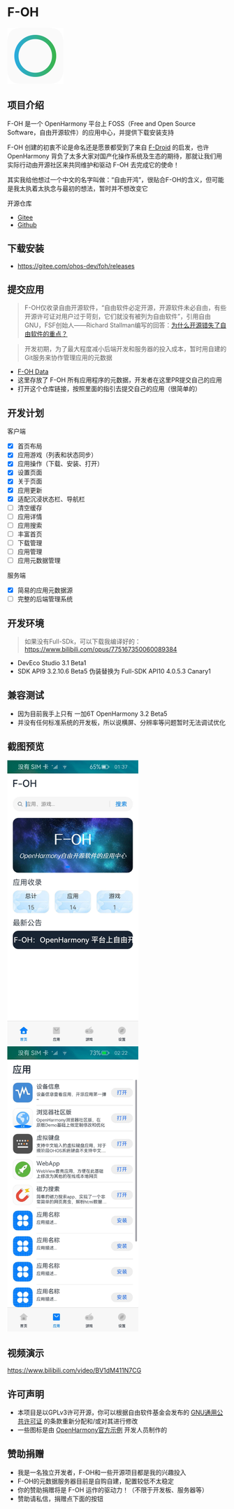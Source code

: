 # F-OH

<img src="entry/src/main/resources/base/media/icon.png" width="128px" />

## 项目介绍

F-OH 是一个 OpenHarmony 平台上 FOSS（Free and Open Source Software，自由开源软件）的应用中心，并提供下载安装支持

F-OH 创建的初衷不论是命名还是愿景都受到了来自 [F-Droid](https://f-droid.org) 的启发，也许 OpenHarmony 背负了太多大家对国产化操作系统及生态的期待，那就让我们用实际行动由开源社区来共同维护和驱动 F-OH 去完成它的使命！

其实我给他想过一个中文的名字叫做：“自由开鸿”，很贴合F-OH的含义，但可能是我太执着太执念与最初的想法，暂时并不想改变它

开源仓库

- [Gitee](https://gitee.com/ohos-dev/f-oh)
- [Github](https://github.com/ohos-dev/f-oh)

## 下载安装

- https://gitee.com/ohos-dev/foh/releases

## 提交应用

> F-OH仅收录自由开源软件，“自由软件必定开源，开源软件未必自由，有些开源许可证对用户过于苛刻，它们就没有被列为自由软件”，引用自由GNU，FSF创始人——Richard Stallman编写的回答：[为什么开源错失了自由软件的重点？](https://www.gnu.org/philosophy/open-source-misses-the-point.zh-cn.html)

> 开发初期，为了最大程度减小后端开发和服务器的投入成本，暂时用自建的Git服务来协作管理应用的元数据

- [F-OH Data](http://170.178.208.105:3000/ohos-dev/F-OH-Data)
- 这里存放了 F-OH 所有应用程序的元数据，开发者在这里PR提交自己的应用
- 打开这个仓库链接，按照里面的指引去提交自己的应用（很简单的）

## 开发计划

客户端

- [x] 首页布局
- [x] 应用游戏（列表和状态同步）
- [x] 应用操作（下载、安装、打开）
- [x] 设置页面
- [x] 关于页面
- [x] 应用更新
- [x] 适配沉浸状态栏、导航栏
- [ ] 清空缓存
- [ ] 应用详情
- [ ] 应用搜索
- [ ] 丰富首页
- [ ] 下载管理
- [ ] 应用管理
- [ ] 应用元数据管理

服务端

- [x] 简易的应用元数据源
- [ ] 完整的后端管理系统

## 开发环境

> 如果没有Full-SDk，可以下载我编译好的：https://www.bilibili.com/opus/775167350060089384

- DevEco Studio 3.1 Beta1
- SDK API9 3.2.10.6 Beta5 伪装替换为 Full-SDK API10 4.0.5.3 Canary1

## 兼容测试

- 因为目前我手上只有 一加6T OpenHarmony 3.2 Beta5
- 并没有任何标准系统的开发板，所以说横屏、分辨率等问题暂时无法调试优化

## 截图预览

<img src="screenshot/01.jpg" width="300px" />&emsp;<img src="screenshot/02.jpg" width="300px" />

## 视频演示

https://www.bilibili.com/video/BV1dM411N7CG

## 许可声明

- 本项目是以GPLv3许可开源，你可以根据自由软件基金会发布的 [GNU通用公共许可证](https://www.gnu.org/licenses/gpl.html) 的条款重新分配和/或对其进行修改
- 一些图标是由 [OpenHarmony官方示例](https://gitee.com/openharmony/applications_app_samples) 开发人员制作的

## 赞助捐赠

- 我是一名独立开发者，F-OH和一些开源项目都是我的兴趣投入
- F-OH的元数据服务器目前是自购自建，配置较低不太稳定
- 你的赞助捐赠将是 F-OH 运作的驱动力！（不限于开发板、服务器等）
- 赞助请私信，捐赠点下面的按钮
